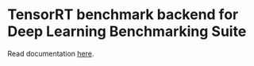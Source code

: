 # TensorRT benchmark backend for Deep Learning Benchmarking Suite

Read documentation [here](index.md).